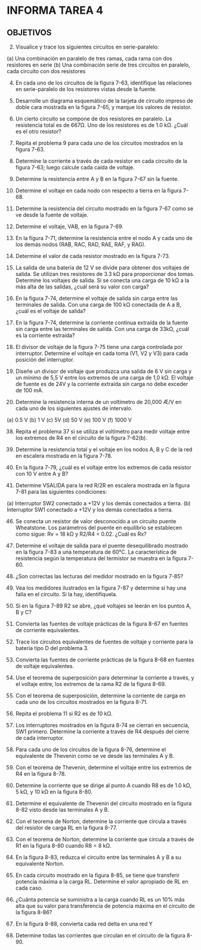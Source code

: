 # INFORMA TAREA 4

## OBJETIVOS

2. Visualice y trace los siguientes circuitos en serie-paralelo:

(a) Una combinación en paralelo de tres ramas, cada rama con dos resistores en serie
(b) Una combinación serie de tres circuitos en paralelo, cada circuito con dos resistores


4. En cada uno de los circuitos de la figura 7-63, identifique las relaciones en serie-paralelo de los resistores vistas desde la fuente.


6. Desarrolle un diagrama esquemático de la tarjeta de circuito impreso de doble cara mostrada en la figura 7-65, y marque los valores de resistor.


8. Un cierto circuito se compone de dos resistores en paralelo. La resistencia total es de 667Ω. Uno de los resistores es de 1.0 kΩ. ¿Cuál es el otro resistor?

10. Repita el problema 9 para cada uno de los circuitos mostrados en la figura 7-63.


12. Determine la corriente a través de cada resistor en cada circuito de la figura 7-63; luego calcule cada caída de voltaje.


14. Determine la resistencia entre A y B en la figura 7-67 sin la fuente.


16. Determine el voltaje en cada nodo con respecto a tierra en la figura 7-68.


18. Determine la resistencia del circuito mostrado en la figura 7-67 como se ve desde la fuente de voltaje.

20. Determine el voltaje, VAB, en la figura 7-69.


22. En la figura 7-71, determine la resistencia entre el nodo A y cada uno de los demás nodos (RAB, RAC, RAD, RAE, RAF, y RAG).

24. Determine el valor de cada resistor mostrado en la figura 7-73.


26. La salida de una batería de 12 V se divide para obtener dos voltajes de salida. Se utilizan tres resistores de 3.3 kΩ para proporcionar dos tomas. Determine los voltajes de salida. Si se conecta una carga de 10 kΩ a la más alta de las salidas, ¿cuál será su valor con carga?


28. En la figura 7-74, determine el voltaje de salida sin carga entre las terminales de salida. Con una carga de 100 kΩ conectada de A a B, ¿cuál es el voltaje de salida?



30. En la figura 7-74, determine la corriente continua extraída de la fuente sin carga entre las terminales de salida. Con una carga de 33kΩ, ¿cuál es la corriente estraída?


32. El divisor de voltaje de la figura 7-75 tiene una carga controlada por interruptor. Determine el voltaje en cada toma (V1, V2 y V3) para cada posición del interruptor.

34. Diseñe un divisor de voltaje que produzca una salida de 6 V sin carga y un mínimo de 5,5 V entre los extremos de una carga de 1,0 kΩ. El voltaje de fuente es de 24V y la corriente extraída sin carga no debe exceder de 100 mA.



36. Determine la resistencia interna de un voltímetro de 20,000 Æ/V en cada uno de los siguientes ajustes de intervalo.

(a) 0.5 V
(b) 1 V
(c) 5V
(d) 50 V
(e) 100 V
(f) 1000 V

38. Repita el problema 37 si se utiliza el voltímetro para medir voltaje entre los extremos de R4 en el circuito de la figura 7-62(b).


40. Determine la resistencia total y el voltaje en los nodos A, B y C de la red en escalera mostrada en la figura 7-78.

42. En la figura 7-79, ¿cuál es el voltaje entre los extremos de cada resistor con 10 V entre A y B?


44. Determine VSALIDA para la red R/2R en escalera mostrada en la figura 7-81 para las siguientes condiciones:

(a) Interruptor SW2 conectado a +12V y los demás conectados a tierra.
(b) Interruptor SW1 conectado a +12V y los demás conectados a tierra.

46. Se conecta un resistor de valor desconocido a un circuito puente Wheatstone. Los parámetros del puente en equilibrio se establecen como sigue: Rv = 18 kΩ y R2/R4 = 0.02. ¿Cuál es Rx?

48. Determine el voltaje de salida para el puente desequilibrado mostrado en la figura 7-83 a una temperatura de 60°C. La característica de resistencia según la temperatura del termistor se muestra en la figura 7-60.


50. ¿Son correctas las lecturas del medidor mostrado en la figura 7-85?


52. Vea los medidores ilustrados en la figura 7-87 y determine si hay una falla en el circuito. Si la hay, identifíquela.

54. Si en la figura 7-89 R2 se abre, ¿qué voltajes se leerán en los puntos A, B y C?




2. Convierta las fuentes de voltaje prácticas de la figura 8-67 en fuentes de corriente equivalentes.

4. Trace los circuitos equivalentes de fuentes de voltaje y corriente para la batería tipo D del problema 3.


6. Convierta las fuentes de corriente prácticas de la figura 8-68 en fuentes de voltaje equivalentes.

8. Use el teorema de superposición para determinar la corriente a través, y el voltaje entre, los extremos de la rama R2 de la figura 8-69.


10. Con el teorema de superposición, determine la corriente de carga en cada uno de los circuitos mostrados en la figura 8-71.


12. Repita el problema 11 si R2 es de 10 kΩ.
14. Los interruptores mostrados en la figura 8-74 se cierran en secuencia, SW1 primero. Determine la corriente a través de R4 después del cierre de cada interruptor.

16. Para cada uno de los circuitos de la figura 8-76, determine el equivalente de Thevenin como se ve desde las terminales A y B.

18. Con el teorema de Thevenin, determine el voltaje entre los extremos de R4 en la figura 8-78.

20. Determine la corriente que se dirige al punto A cuando R8 es de 1.0 kΩ, 5 kΩ, y 10 kΩ en la figura 8-80.

22. Determine el equivalente de Thevenin del circuito mostrado en la figura 8-82 visto desde las terminales A y B.



24. Con el teorema de Norton, determine la corriente que circula a través del resistor de carga RL en la figura 8-77.


26. Con el teorema de Norton, determine la corriente que circula a través de R1 en la figura 8-80 cuando R8 = 8 kΩ.

28. En la figura 8-83, reduzca el circuito entre las terminales A y B a su equivalente Norton.

30. En cada circuito mostrado en la figura 8-85, se tiene que transferir potencia máxima a la carga RL. Determine el valor apropiado de RL en cada caso.


32. ¿Cuánta potencia se suministra a la carga cuando RL es un 10% más alta que su valor para transferencia de potencia máxima en el circuito de la figura 8-86?

34. En la figura 8-88, convierta cada red delta en una red Y

36. Determine todas las corrientes que circulan en el circuito de la figura 8-90.


















































